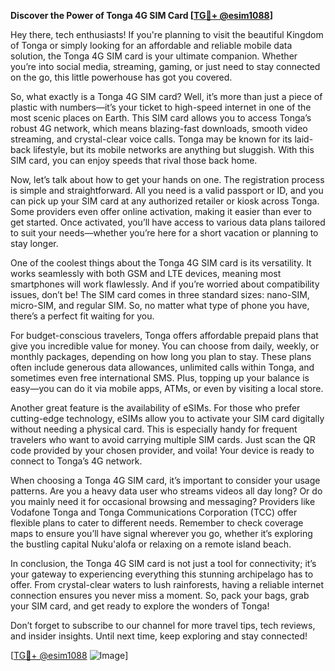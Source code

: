 **Discover the Power of Tonga 4G SIM Card [[TG💪+ @esim1088](https://t.me/s/esim1088)]**

Hey there, tech enthusiasts! If you're planning to visit the beautiful Kingdom of Tonga or simply looking for an affordable and reliable mobile data solution, the Tonga 4G SIM card is your ultimate companion. Whether you’re into social media, streaming, gaming, or just need to stay connected on the go, this little powerhouse has got you covered.

So, what exactly is a Tonga 4G SIM card? Well, it’s more than just a piece of plastic with numbers—it’s your ticket to high-speed internet in one of the most scenic places on Earth. This SIM card allows you to access Tonga’s robust 4G network, which means blazing-fast downloads, smooth video streaming, and crystal-clear voice calls. Tonga may be known for its laid-back lifestyle, but its mobile networks are anything but sluggish. With this SIM card, you can enjoy speeds that rival those back home.

Now, let’s talk about how to get your hands on one. The registration process is simple and straightforward. All you need is a valid passport or ID, and you can pick up your SIM card at any authorized retailer or kiosk across Tonga. Some providers even offer online activation, making it easier than ever to get started. Once activated, you’ll have access to various data plans tailored to suit your needs—whether you’re here for a short vacation or planning to stay longer.

One of the coolest things about the Tonga 4G SIM card is its versatility. It works seamlessly with both GSM and LTE devices, meaning most smartphones will work flawlessly. And if you’re worried about compatibility issues, don’t be! The SIM card comes in three standard sizes: nano-SIM, micro-SIM, and regular SIM. So, no matter what type of phone you have, there’s a perfect fit waiting for you.

For budget-conscious travelers, Tonga offers affordable prepaid plans that give you incredible value for money. You can choose from daily, weekly, or monthly packages, depending on how long you plan to stay. These plans often include generous data allowances, unlimited calls within Tonga, and sometimes even free international SMS. Plus, topping up your balance is easy—you can do it via mobile apps, ATMs, or even by visiting a local store.

Another great feature is the availability of eSIMs. For those who prefer cutting-edge technology, eSIMs allow you to activate your SIM card digitally without needing a physical card. This is especially handy for frequent travelers who want to avoid carrying multiple SIM cards. Just scan the QR code provided by your chosen provider, and voila! Your device is ready to connect to Tonga’s 4G network.

When choosing a Tonga 4G SIM card, it’s important to consider your usage patterns. Are you a heavy data user who streams videos all day long? Or do you mainly need it for occasional browsing and messaging? Providers like Vodafone Tonga and Tonga Communications Corporation (TCC) offer flexible plans to cater to different needs. Remember to check coverage maps to ensure you’ll have signal wherever you go, whether it’s exploring the bustling capital Nuku'alofa or relaxing on a remote island beach.

In conclusion, the Tonga 4G SIM card is not just a tool for connectivity; it’s your gateway to experiencing everything this stunning archipelago has to offer. From crystal-clear waters to lush rainforests, having a reliable internet connection ensures you never miss a moment. So, pack your bags, grab your SIM card, and get ready to explore the wonders of Tonga!

Don’t forget to subscribe to our channel for more travel tips, tech reviews, and insider insights. Until next time, keep exploring and stay connected! 

[[TG💪+ @esim1088](https://t.me/s/esim1088) ![Image](https://i.postimg.cc/Y0z9fWf4/image.png)]